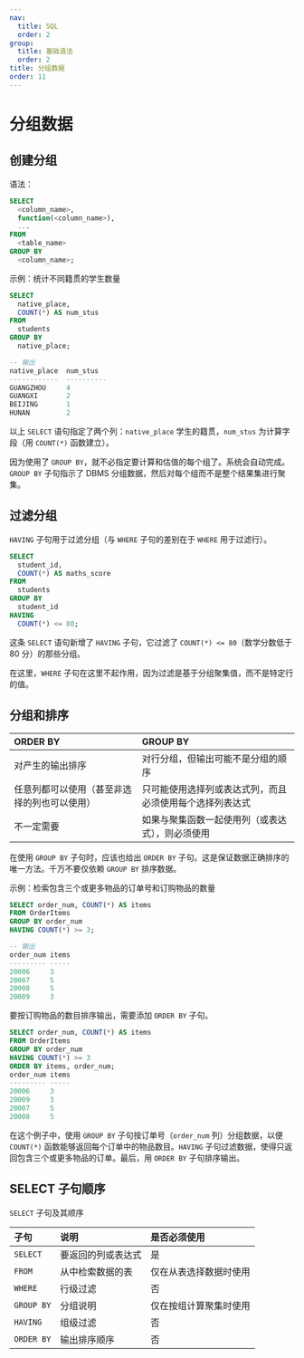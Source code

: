 ```yaml
---
nav:
  title: SQL
  order: 2
group:
  title: 基础语法
  order: 2
title: 分组数据
order: 11
---
```


# 分组数据

## 创建分组

语法：

```sql
SELECT
  <column_name>,
  function(<column_name>),
  ...
FROM
  <table_name>
GROUP BY
  <column_name>;
```

示例：统计不同籍贯的学生数量

```sql
SELECT
  native_place,
  COUNT(*) AS num_stus
FROM
  students
GROUP BY
  native_place;

-- 输出
native_place  num_stus
------------  ----------
GUANGZHOU     4
GUANGXI       2
BEIJING       1
HUNAN         2
```

以上 `SELECT` 语句指定了两个列：`native_place` 学生的籍贯，`num_stus` 为计算字段（用 `COUNT(*)` 函数建立）。

因为使用了 `GROUP BY`，就不必指定要计算和估值的每个组了。系统会自动完成。`GROUP BY` 子句指示了 DBMS 分组数据，然后对每个组而不是整个结果集进行聚集。

## 过滤分组

`HAVING` 子句用于过滤分组（与 `WHERE` 子句的差别在于 `WHERE` 用于过滤行）。

```sql
SELECT
  student_id,
  COUNT(*) AS maths_score
FROM
  students
GROUP BY
  student_id
HAVING
  COUNT(*) <= 80;
```

这条 `SELECT` 语句新增了 `HAVING` 子句，它过滤了 `COUNT(*) <= 80`（数学分数低于 80 分）的那些分组。

在这里，`WHERE` 子句在这里不起作用，因为过滤是基于分组聚集值，而不是特定行的值。

## 分组和排序

| ORDER BY                                     | GROUP BY                                                 |
| :------------------------------------------- | :------------------------------------------------------- |
| 对产生的输出排序                             | 对行分组，但输出可能不是分组的顺序                       |
| 任意列都可以使用（甚至非选择的列也可以使用） | 只可能使用选择列或表达式列，而且必须使用每个选择列表达式 |
| 不一定需要                                   | 如果与聚集函数一起使用列（或表达式），则必须使用         |

在使用 `GROUP BY` 子句时，应该也给出 `ORDER BY` 子句。这是保证数据正确排序的唯一方法。千万不要仅依赖 `GROUP BY` 排序数据。

示例：检索包含三个或更多物品的订单号和订购物品的数量

```sql
SELECT order_num, COUNT(*) AS items
FROM OrderItems
GROUP BY order_num
HAVING COUNT(*) >= 3;

-- 输出
order_num items
--------- -----
20006     3
20007     5
20008     5
20009     3
```

要按订购物品的数目排序输出，需要添加 `ORDER BY` 子句。

```sql
SELECT order_num, COUNT(*) AS items
FROM OrderItems
GROUP BY order_num
HAVING COUNT(*) >= 3
ORDER BY items, order_num;
order_num items
--------- -----
20006     3
20009     3
20007     5
20008     5
```

在这个例子中，使用 `GROUP BY` 子句按订单号（`order_num` 列）分组数据，以便 `COUNT(*)` 函数能够返回每个订单中的物品数目。`HAVING` 子句过滤数据，使得只返回包含三个或更多物品的订单。最后，用 `ORDER BY` 子句排序输出。

## SELECT 子句顺序

`SELECT` 子句及其顺序

| 子句       | 说明               | 是否必须使用           |
| :--------- | :----------------- | :--------------------- |
| `SELECT`   | 要返回的列或表达式 | 是                     |
| `FROM`     | 从中检索数据的表   | 仅在从表选择数据时使用 |
| `WHERE`    | 行级过滤           | 否                     |
| `GROUP BY` | 分组说明           | 仅在按组计算聚集时使用 |
| `HAVING`   | 组级过滤           | 否                     |
| `ORDER BY` | 输出排序顺序       | 否                     |
